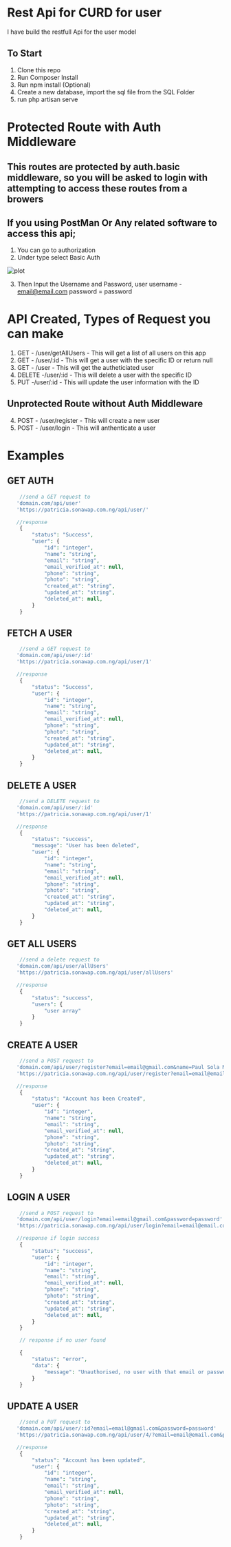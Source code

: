 # Rest Api for CURD for user
I have build the restfull Api for the user model

## To Start 

1. Clone this repo
2. Run Composer Install
3. Run npm install (Optional)
4. Create a new database, import the sql file from the SQL Folder
5. run php artisan serve

# Protected Route with Auth Middleware

## This routes are protected by auth.basic middleware, so you will be asked to login with attempting to access these routes from a browers
## If you using PostMan Or Any related software to access this api;

1. You can go to authorization
2. Under type select Basic Auth

![plot](https://github.com/Sonawap/Restful-API-For-User-CURD/blob/main/public/img/cv.PNG)

3. Then Input the Username and Password, user
    username - email@email.com
    password = password


# API Created, Types of Request you can make


1. GET - /user/getAllUsers - This will get a list of all users on this app
2. GET - /user/:id - This will get a user with the specific ID or return null
3. GET - /user - This will get the autheticiated user
4. DELETE -/user/:id - This will delete a user with the specific ID
4. PUT -/user/:id - This will update the user information with the ID


## Unprotected Route without Auth Middleware

4. POST - /user/register - This will create a new user
5. POST - /user/login - This will anthenticate a user

# Examples


## GET AUTH
```php
    //send a GET request to
   'domain.com/api/user'
   'https://patricia.sonawap.com.ng/api/user/'

   //response
    {
        "status": "Success",
        "user": {
            "id": "integer",
            "name": "string",
            "email": "string",
            "email_verified_at": null,
            "phone": "string",
            "photo": "string",
            "created_at": "string",
            "updated_at": "string",
            "deleted_at": null,
        }
    }
```

## FETCH A USER

```php
    //send a GET request to
   'domain.com/api/user/:id'
   'https://patricia.sonawap.com.ng/api/user/1'

   //response
    {
        "status": "Success",
        "user": {
            "id": "integer",
            "name": "string",
            "email": "string",
            "email_verified_at": null,
            "phone": "string",
            "photo": "string",
            "created_at": "string",
            "updated_at": "string",
            "deleted_at": null,
        }
    }
```

## DELETE A USER

```php
    //send a DELETE request to
   'domain.com/api/user/:id'
   'https://patricia.sonawap.com.ng/api/user/1'

   //response
    {
        "status": "success",
        "message": "User has been deleted",
        "user": {
            "id": "integer",
            "name": "string",
            "email": "string",
            "email_verified_at": null,
            "phone": "string",
            "photo": "string",
            "created_at": "string",
            "updated_at": "string",
            "deleted_at": null,
        }
    }
```

## GET ALL USERS
```php
    //send a delete request to
   'domain.com/api/user/allUsers'
   'https://patricia.sonawap.com.ng/api/user/allUsers'

   //response
    {
        "status": "success",
        "users": {
            "user array"
        }
    }
```

## CREATE A USER

```php
    //send a POST request to
   'domain.com/api/user/register?email=email@gmail.com&name=Paul Sola Moses&phone=7473839283&password=password'
   'https://patricia.sonawap.com.ng/api/user/register?email=email@email.com&password=password&name=Patrica&phone=2345445566666'

   //response
    {
        "status": "Account has been Created",
        "user": {
            "id": "integer",
            "name": "string",
            "email": "string",
            "email_verified_at": null,
            "phone": "string",
            "photo": "string",
            "created_at": "string",
            "updated_at": "string",
            "deleted_at": null,
        }
    }
```


## LOGIN A USER

```php
    //send a POST request to
   'domain.com/api/user/login?email=email@gmail.com&password=password'
   'https://patricia.sonawap.com.ng/api/user/login?email=email@email.com&password=password'

   //response if login success
    {
        "status": "success",
        "user": {
            "id": "integer",
            "name": "string",
            "email": "string",
            "email_verified_at": null,
            "phone": "string",
            "photo": "string",
            "created_at": "string",
            "updated_at": "string",
            "deleted_at": null,
        }
    }

    // response if no user found

    {
        "status": "error",
        "data": {
            "message": "Unauthorised, no user with that email or password"
        }
    }
```


## UPDATE A USER

```php
    //send a PUT request to
   'domain.com/api/user/:id?email=email@gmail.com&password=password'
   'https://patricia.sonawap.com.ng/api/user/4/?email=email@email.com&password=password'

   //response
    {
        "status": "Account has been updated",
        "user": {
            "id": "integer",
            "name": "string",
            "email": "string",
            "email_verified_at": null,
            "phone": "string",
            "photo": "string",
            "created_at": "string",
            "updated_at": "string",
            "deleted_at": null,
        }
    }
```
